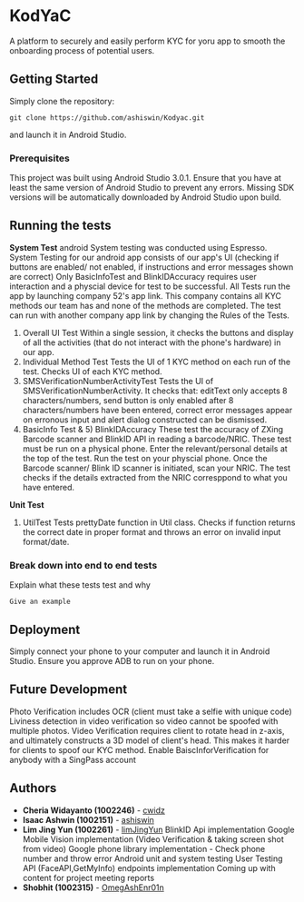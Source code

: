 # KodYaC

A platform to securely and easily perform KYC for yoru app to smooth the onboarding process of potential users.

## Getting Started

Simply clone the repository:

```
git clone https://github.com/ashiswin/Kodyac.git
```

and launch it in Android Studio.

### Prerequisites

This project was built using Android Studio 3.0.1. Ensure that you have at least the same version of Android Studio to prevent any errors.
Missing SDK versions will be automatically downloaded by Android Studio upon build.

## Running the tests

**System Test**
android System testing was conducted using Espresso. System Testing for our android app consists of our app's UI (checking if buttons are enabled/ not enabled, if instructions and error messages shown are correct)
Only BasicInfoTest and BlinkIDAccuracy requires user interaction and a physcial device for test to be successful.
All Tests run the app by launching company 52's app link. This company contains all KYC methods our team has and none of the methods are completed. The test can run with another company app link by changing the Rules of the Tests. 

1) Overall UI Test
Within a single session, it checks the buttons and display of all the activities (that do not interact with the phone's hardware) in our app.
2) Individual Method Test
Tests the UI of 1 KYC method on each run of the test. Checks UI of each KYC method.
3) SMSVerificationNumberActivityTest
Tests the UI of SMSVerificationNumberActivity. It checks that: editText only accepts 8 characters/numbers, send button is only enabled after 8 characters/numbers have been entered, correct error messages appear on erronous input and alert dialog constructed can be dismissed.
4) BasicInfo Test & 5) BlinkIDAccuracy
These test the accuracy of ZXing Barcode scanner and BlinkID API in reading a barcode/NRIC. These test must be run on a physical phone. Enter the relevant/personal details at the top of the test. Run the test on your physcial phone. Once the Barcode scanner/ Blink ID scanner is initiated, scan your NRIC. The test checks if the details extracted from the NRIC corresppond to what you have entered. 

**Unit Test**
1) UtilTest
Tests prettyDate function in Util class. Checks if function returns the correct date in proper format and throws an error on invalid input format/date.

### Break down into end to end tests

Explain what these tests test and why

```
Give an example
```

## Deployment

Simply connect your phone to your computer and launch it in Android Studio. Ensure you approve ADB to run on your phone.

## Future Development

Photo Verification includes OCR (client must take a selfie with unique code)
Liviness detection in video verification so video cannot be spoofed with multiple photos.
Video Verification requires client to rotate head in z-axis, and ultimately constructs a 3D model of client's head. This makes it harder for clients to spoof our KYC method.
Enable BaiscInforVerification for anybody with a SingPass account


## Authors

* **Cheria Widayanto (1002246)** - [cwidz](https://github.com/cwidz)
* **Isaac Ashwin (1002151)** - [ashiswin](https://github.com/ashiswin)
* **Lim Jing Yun (1002261)** - [limJingYun](https://github.com/limJingYun)
    BlinkID Api implementation
    Google Mobile Vision implementation (Video Verification & taking screen shot from video)
    Google phone library implementation - Check phone number and throw error
    Android unit and system testing
    User Testing
    API (FaceAPI,GetMyInfo) endpoints implementation 
    Coming up with content for project meeting reports
* **Shobhit (1002315)** - [OmegAshEnr01n](https://github.com/OmegAshEnr01n)
